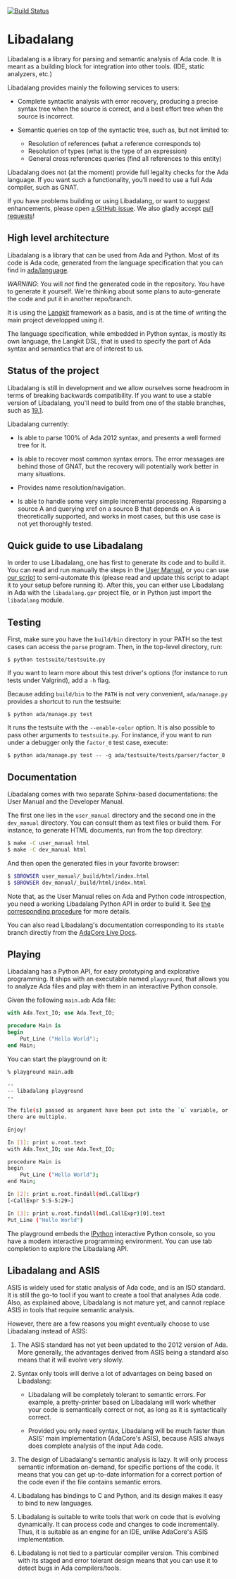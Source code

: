 [![Build Status](https://travis-ci.org/AdaCore/libadalang.svg?branch=master
)](https://travis-ci.org/AdaCore/libadalang)

Libadalang
==========

Libadalang is a library for parsing and semantic analysis of Ada code. It is
meant as a building block for integration into other tools. (IDE, static
analyzers, etc.)

Libadalang provides mainly the following services to users:

* Complete syntactic analysis with error recovery, producing a precise syntax
  tree when the source is correct, and a best effort tree when the source is
  incorrect.

* Semantic queries on top of the syntactic tree, such as, but not limited to:
  * Resolution of references (what a reference corresponds to)
  * Resolution of types (what is the type of an expression)
  * General cross references queries (find all references to this entity)

Libadalang does not (at the moment) provide full legality checks for the Ada
language.  If you want such a functionality, you’ll need to use a full Ada
compiler, such as GNAT.

If you have problems building or using Libadalang, or want to suggest
enhancements, please open [a GitHub
issue](https://github.com/AdaCore/libadalang/issues/). We also gladly accept
[pull requests](https://github.com/AdaCore/libadalang/pulls)!

High level architecture
-----------------------

Libadalang is a library that can be used from Ada and Python. Most of its code
is Ada code, generated from the language specification that you can find in
[ada/language](ada/language).

*WARNING*: You will *not* find the generated code in the repository. You have
to generate it yourself. We're thinking about some plans to auto-generate the
code and put it in another repo/branch.

It is using the [Langkit](https://github.com/AdaCore/langkit) framework as a
basis, and is at the time of writing the main project developped using it.

The language specification, while embedded in Python syntax, is mostly its own
language, the Langkit DSL, that is used to specify the part of Ada syntax and
semantics that are of interest to us.

Status of the project
---------------------

Libadalang is still in development and we allow ourselves some headroom in
terms of breaking backwards compatibility. If you want to use a stable version
of Libadalang, you'll need to build from one of the stable branches, such as
[19.1](https://github.com/AdaCore/libadalang/tree/19.1).

Libadalang currently:

* Is able to parse 100% of Ada 2012 syntax, and presents a well formed tree for
  it.

* Is able to recover most common syntax errors. The error messages are
  behind those of GNAT, but the recovery will potentially work better in many
  situations.

* Provides name resolution/navigation.

* Is able to handle some very simple incremental processing. Reparsing a source
  A and querying xref on a source B that depends on A is theoretically
  supported, and works in most cases, but this use case is not yet thoroughly
  tested.

Quick guide to use Libadalang
-----------------------------

In order to use Libadalang, one has first to generate its code and to build it.
You can read and run manually the steps in the [User
Manual](user_manual/building.rst), or you can use [our
script](install-lal-and-deps.sh) to semi-automate this (please read and update
this script to adapt it to your setup before running it). After this, you can
either use Libadalang in Ada with the `libadalang.gpr` project file, or in
Python just import the `libadalang` module.

Testing
-------

First, make sure you have the `build/bin` directory in your PATH so the
test cases can access the `parse` program. Then, in the top-level directory,
run:

    $ python testsuite/testsuite.py

If you want to learn more about this test driver's options (for instance to run
tests under Valgrind), add a `-h` flag.

Because adding `build/bin` to the `PATH` is not very convenient,
`ada/manage.py` provides a shortcut to run the testsuite:

    $ python ada/manage.py test

It runs the testsuite with the `--enable-color` option. It is also possible to
pass other arguments to `testsuite.py`. For instance, if you want to run under
a debugger only the `factor_0` test case, execute:

    $ python ada/manage.py test -- -g ada/testsuite/tests/parser/factor_0

Documentation
-------------

Libadalang comes with two separate Sphinx-based documentations: the User Manual
and the Developer Manual.

The first one lies in the ``user_manual`` directory and the second one in the
``dev_manual`` directory. You can consult them as text files or build them. For
instance, to generate HTML documents, run from the top directory:

```sh
$ make -C user_manual html
$ make -C dev_manual html
```

And then open the generated files in your favorite browser:

```sh
$ $BROWSER user_manual/_build/html/index.html
$ $BROWSER dev_manual/_build/html/index.html
```

Note that, as the User Manual relies on Ada and Python code introspection, you
need a working Libadalang Python API in order to build it. See [the
corresponding procedure](user_manual/building.rst) for more details.

You can also read Libadalang's documentation corresponding to its `stable`
branch directly from the [AdaCore Live
Docs](http://docs.adacore.com/live/wave/libadalang/html/libadalang_ug/index.html).

Playing
-------

Libadalang has a Python API, for easy prototyping and explorative programming.
It ships with an executable named `playground`, that allows you to analyze Ada
files and play with them in an interactive Python console.

Given the following `main.adb` Ada file:

~~~ada
with Ada.Text_IO; use Ada.Text_IO;

procedure Main is
begin
    Put_Line ("Hello World");
end Main;
~~~

You can start the playground on it:

~~~sh
% playground main.adb

--
-- libadalang playground
--

The file(s) passed as argument have been put into the `u` variable, or units if
there are multiple.

Enjoy!

In [1]: print u.root.text
with Ada.Text_IO; use Ada.Text_IO;

procedure Main is
begin
    Put_Line ("Hello World");
end Main;

In [2]: print u.root.findall(mdl.CallExpr)
[<CallExpr 5:5-5:29>]

In [3]: print u.root.findall(mdl.CallExpr)[0].text
Put_Line ("Hello World")
~~~

The playground embeds the [IPython](https://ipython.org/) interactive Python
console, so you have a modern interactive programming environment. You can use
tab completion to explore the Libadalang API.

Libadalang and ASIS
-------------------

ASIS is widely used for static analysis of Ada code, and is an ISO standard. It
is still the go-to tool if you want to create a tool that analyses Ada code.
Also, as explained above, Libadalang is not mature yet, and cannot replace ASIS
in tools that require semantic analysis.

However, there are a few reasons you might eventually choose to use Libadalang
instead of ASIS:

1. The ASIS standard has not yet been updated to the 2012 version of Ada. More
   generally, the advantages derived from ASIS being a standard also means that
   it will evolve very slowly.

2. Syntax only tools will derive a lot of advantages on being based on
   Libadalang:

   * Libadalang will be completely tolerant to semantic errors. For example, a
     pretty-printer based on Libadalang will work whether your code is
     semantically correct or not, as long as it is syntactically correct.

   * Provided you only need syntax, Libadalang will be much faster than ASIS'
     main implementation (AdaCore's ASIS), because ASIS always does complete
     analysis of the input Ada code.

3. The design of Libadalang's semantic analysis is lazy. It will only process
   semantic information on-demand, for specific portions of the code. It means
   that you can get up-to-date information for a correct portion of the code
   even if the file contains semantic errors.

4. Libadalang has bindings to C and Python, and its design makes it easy to
   bind to new languages.

5. Libadalang is suitable to write tools that work on code that is evolving
   dynamically. It can process code and changes to code incrementally. Thus, it
   is suitable as an engine for an IDE, unlike AdaCore's ASIS implementation.

6. Libadalang is not tied to a particular compiler version. This combined with
   its staged and error tolerant design means that you can use it to detect
   bugs in Ada compilers/tools.
